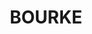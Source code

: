 ---
lastmod: '2025-04-06T06:05:20+00:00'
latitude: -30.205908
layout: suburb
longitude: 145.251371
postcode: '2840'
state: NSW
title: BOURKE
url: /nsw/bourke/
---